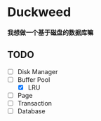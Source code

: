 # Duckweed

__我想做一个基于磁盘的数据库嘛__

## TODO

- [ ] Disk Manager
- [ ] Buffer Pool
    - [x] LRU
- [ ] Page
- [ ] Transaction
- [ ] Database
